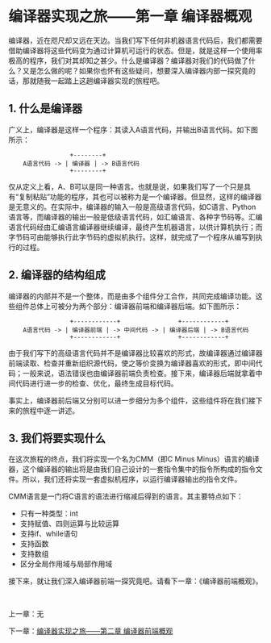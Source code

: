 # 编译器实现之旅——第一章 编译器概观

编译器，近在咫尺却又远在天边。当我们写下任何非机器语言代码后，我们都需要借助编译器将这些代码变为通过计算机可运行的状态。但是，就是这样一个使用率极高的程序，我们对其却知之甚少。什么是编译器？编译器对我们的代码做了什么？又是怎么做的呢？如果你也怀有这些疑问，想要深入编译器内部一探究竟的话，那就随我一起踏上这趟编译器实现的旅程吧。

## 1. 什么是编译器

广义上，编译器是这样一个程序：其读入A语言代码，并输出B语言代码。如下图所示：

```
                 +--------+
    A语言代码 -> | 编译器 | -> B语言代码
                 +--------+
```

仅从定义上看，A、B可以是同一种语言。也就是说，如果我们写了一个只是具有“复制粘贴”功能的程序，其也可以被称为是一个编译器。但显然，这样的编译器是无意义的。在实际中，编译器的输入一般是高级语言代码，如C语言、Python语言等，而编译器的输出一般是低级语言代码，如汇编语言、各种字节码等。汇编语言代码经由汇编语言编译器继续编译，最终产生机器语言，以供计算机执行；而字节码可由能够执行此字节码的虚拟机执行。这样，就完成了一个程序从编写到执行的过程。

## 2. 编译器的结构组成

编译器的内部并不是一个整体，而是由多个组件分工合作，共同完成编译功能。这些组件总体上可被分为两个部分：编译器前端和编译器后端。如下图所示：

```
                 +------------+                +------------+
    A语言代码 -> | 编译器前端 | -> 中间代码 -> | 编译器后端 | -> B语言代码
                 +------------+                +------------+
```

由于我们写下的高级语言代码并不是编译器比较喜欢的形式，故编译器通过编译器前端读取、检查并重新组织源代码，使之等价变换为编译器喜欢的形式，即中间代码；一般来说，语法错误也由编译器前端负责检查。接下来，编译器后端就拿着中间代码进行进一步的检查、优化，最终生成目标代码。

事实上，编译器前后端又分别可以进一步细分为多个组件，这些组件将在我们接下来的旅程中逐一讲述。

## 3. 我们将要实现什么

在这次旅程的终点，我们将实现一个名为CMM（即C Minus Minus）语言的编译器，这个编译器的输出将是由我们自己设计的一套指令集中的指令所构成的指令文件。所以，我们还将实现一套虚拟机程序，以运行编译器输出的指令文件。

CMM语言是一门将C语言的语法进行缩减后得到的语言。其主要特点如下：

* 只有一种类型：int
* 支持赋值、四则运算与比较运算
* 支持if、while语句
* 支持函数
* 支持数组
* 区分全局作用域与局部作用域

接下来，就让我们深入编译器前端一探究竟吧。请看下一章：《编译器前端概观》。

<br>

上一章：无

下一章：[编译器实现之旅——第二章 编译器前端概观](编译器实现之旅——第二章%20编译器前端概观.md)